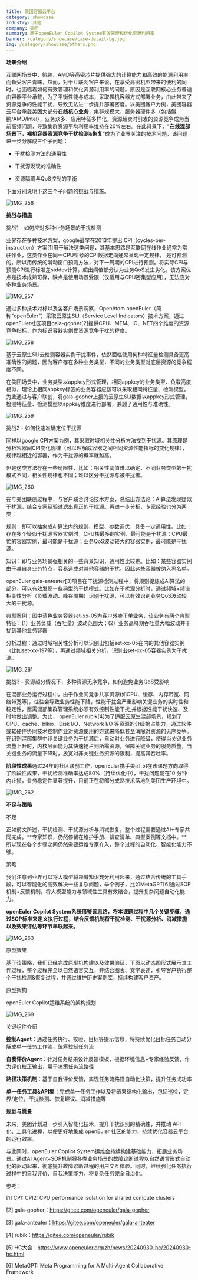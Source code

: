 ```yaml
---
title: 美团容器云平台
category: showcase
industry: 其他
company: 美团
summary: 基于openEuler Copilot System有效管理和优化资源利用率
banner: /category/showcase/case-detail-bg.jpg
img: /category/showcase/others.png
---
```





**场景介绍**

互联网场景中，鲲鹏、AMD等高密芯片提供强大的计算能力和高效的能源利用率而备受客户青睐，然而，对于互联网客户来说，在享受高密机型带来的便利的同时，也面临着如何有效管理和优化资源利用率的问题。原因是互联网核心业务普遍由容器平台承载，为了平衡性能与成本，采取裸机容器方式部署业务，由此带来了资源竞争的性能干扰，导致无法进一步提升部署密度。以美团客户为例，美团容器云平台承载美团大部分**在线核心业务**，集群规模大、服务器硬件多（包括鲲鹏/AMD/Intel），业务众多、应用特征多样化，资源超卖时引发的资源竞争成为当前高频问题，导致集群资源平均利用率维持在20%左右。在此背景下，"**在线混部场景下，裸机容器资源竞争干扰检测&恢复**"成为了业界关注的技术问题，该问题进一步分解成三个子问题：

-   干扰检测方法的通用性

-   干扰源发现的准确性

-   资源隔离与QoS控制的平衡

下面分别说明下这三个子问题的挑战与措施。

![IMG\_256](./media/image1.png)

**挑战与措施**

挑战1 - 如何应对多种业务场景的干扰检测

业界存在多种技术方案，google最早在2013年提出
CPI（cycles-per-instruction）方案\[1\]用于解决这类问题，其基本思路是互联网在线作业通常为常驻作业，这类作业在同一CPU型号的CPI数据走向通常呈现一定规律，
是可预测的。所以用传统的滑动窗口预测方法，对下一周期的CPI进行预测。将实际CPI与预测CPI进行标准差stddev计算，超出阈值部分认为业务QoS发生劣化。该方案优点是技术成熟可靠，缺点是使用场景受限（仅适用与CPU密集型应用），无法应对多种业务场景。

![IMG\_257](./media/image2.png)


通过多种技术对标以及各客户场景洞察，OpenAtom
openEuler（简称\"openEuler\"）采取云原生SLI（Service Level
Indicators）技术方案，通过openEuler社区项目gala-gopher\[2\]提供CPU、MEM、IO、NET四个维度的资源竞争指标，作为标识容器实例受资源竞争干扰的程度。

![IMG\_258](./media/image3.png)

基于云原生SLI去检测容器实例干扰事件，依然面临使用何种特征量检测具备更高准确性的问题，因为客户存在多种业务类型，不同的业务类型对底层资源的竞争程度不同。

在美团场景中，业务类型以appkey形式管理，相同appkey的业务类型、负载高度相似，理论上相同appkey标签的业务容器应该可以采取相同特征量、检测模型。为此通过与客户联创，将gala-gopher上报的云原生SLI数据以appkey形式管理，检测特征量、检测模型以appkey维度进行部署，兼顾了通用性与准确性。

![IMG\_259](./media/image4.png)


挑战2 - 如何快速准确定位干扰源

同样以google
CPI方案为例，其采取时域相关性分析方法找到干扰源。其原理是分析容器间CPI变化规律（可以理解成容器之间相同资源性能指标的变化规律），规律越相近的容器，作为干扰源的概率就越高。

但是这类方法存在一些局限性，比如：相关性阈值难以确定，不同业务类型的干扰模式不同，相关性规律也不同；难以区分干扰源与被干扰者。

![IMG\_260](./media/image5.png)


在与美团联创过程中，与客户联合讨论技术方案，总结出方法论：AI算法发现疑似干扰源，结合专家经验过滤出真正的干扰源。再进一步分析，专家经验也分为两类：

规则：即可以抽象成AI算法内的规则、模型、参数调优，具备一定通用性。比如：存在多个疑似干扰源容器实例时，CPU核最多的实例，最可能是干扰源；CPU最忙的容器实例，最可能是干扰源；业务QoS波动较大的容器实例，最可能是干扰源。

知识：即与业务场景强相关的一些背景知识，通用性比较差。比如：某些容器实例由于其自身业务特点，容易造成对其他容器的干扰，因此这些容器被纳入黑名单。

openEuler
gala-anteater\[3\]项目在干扰源检测过程中，将规则提炼成AI算法的一部分，可以有效发现一些典型的干扰模式。比如在干扰源分析时，通过频域+频谱相关性分析（负载波动、峰谷周期）识别干扰源，可以有效识别业务QoS波动较大的干扰源。

典型案例：图中蓝色业务容器set-xx-05为客户外卖下单业务，该业务有两个典型特征：(1）业务负载（吞吐量）波动范围大；(2）业务高峰期吞吐量大幅波动并干扰到其他业务容器

分析过程：通过时域相关性分析可以识别出包括set-xx-05在内的其他容器实例（比如set-xx-197等），再通过频域相关分析，识别出set-xx-05容器实例为干扰源。

![IMG\_261](./media/image6.png)


挑战3 - 资源超分情况下，多种资源无序竞争，如何避免业务QoS受影响

在混部业务运行过程中，由于作业间竞争共享资源(如CPU、缓存、内存带宽、网络带宽等)，往往会导致业务性能下降，性能干扰会严重影响关键业务的实时性和稳定性，亟需混部集群管理系统必须有效控制性能干扰,并根据性能干扰快速、及时地做出调整。为此，
openEuler rubik\[4\]为了适配云原生混部场景，规划了
CPU、cache、blkio、Disk I/O、Network I/O
等资源的分级抢占能力，通过软件或软硬件协同技术控制作业对资源使用的方式来降低甚至消除对资源的无序竞争。在识别混部集群中非关键业务为干扰源后，自动对业务进行降级，使得当关键业务流量上升时，内核层面能为其快速抢占到所需资源，保障关键业务的服务质量，当关键业务的流量下降时，放宽对非关键业务资源的限制，提高其吞吐率。

**阶段性成果**通过24年的社区联创工作，openEuler携手美团\[5\]在该课题方向取得了阶段性成果，干扰检测准确率达成80%（持续优化中），干扰问题能在10
分钟内止损，业务稳定性显著提升，目前正在将部分成熟技术落地到美团生产环境中。

![IMG\_262](./media/image7.png)


**不足与策略**

不足

正如前文所述，干扰检测、干扰源分析与消减恢复，整个过程需要通过AI+专家共同完成。**专家知识，仍然停留在维护手册、排查清单、典型案例等文档中。**所以现在各个步骤之间仍然需要运维专家介入，整个过程的自动化、智能化能力不够。

策略

我们注意到业界可以将大模型将领域知识充分利用起来，通过结合传统的工具手段，可以智能化的高效解决一些复杂问题，举个例子，比如MetaGPT\[6\]通过SOP机制+反馈机制，将大模型能力与领域性工具有效结合，提升复杂问题自动化能力。

**openEuler Copilot
System系统借鉴该思路，将本课题过程中几个关键步骤，通过SOP标准来定义执行过程，结合反馈机制将干扰检测、干扰源分析、消减措施以及效果评估等环节串联起来。**

![IMG\_263](./media/image8.png)


原型效果

基于该策略，我们已经完成原型机构建以及效果验证，下面以动态图形式展示其工作过程，整个过程完全以自然语言交互，并结合图表、文字表述，引导客户执行整个干扰检测&恢复过程，并通过维护历史案例库，持续构建客户资产。





原型架构

openEuler Copilot运维系统的架构规划

![IMG\_269](./media/image10.png)

关键组件介绍

**控制Agent**：通过任务执行、校验、目标等提示信息，将持续优化目标任务自动分解成单一任务工作流，统筹控制任务流

**自我评价Agent**：针对任务结果设计反馈模板，根据环境信息+专家经验反馈，作为评价校正输出，用于决策任务流路径

**路径决策机制**：基于自我评价反馈，实现任务流路径自动化决策，提升任务成功率

**单一任务工具&API集**：完成单一任务工作以及将结果结构化输出，包括巡检，定界/定位，干扰检测、恢复建议、消减措施等

**规划与愿景**

未来，美团计划进一步引入智能化技术，提升干扰识别的精确性，并推动 API
化、工具化进程，以便更好地集成 openEuler
社区的能力，持续优化容器云平台的运行效率。

与此同时，openEuler Copilot
System运维会持续构建基础能力，拓展业务场景。通过AI
Agent+SOP机制将各类业务场景的故障诊断过程以自然语言形式自动化的驱动起来，彻底提升故障诊断过程的用户交互体验。同时，继续强化任务执行过程中的自我评价、自我决策能力，将复杂任务完全自治化。

参考：

\[1\] CPI: CPI2: CPU performance isolation for shared compute clusters

\[2\] gala-gopher：https://gitee.com/openeuler/gala-gopher

\[3\] gala-anteater：https://gitee.com/openeuler/gala-anteater

\[4\] rubik：https://gitee.com/openeuler/rubik

\[5\]
HC大会：https://www.openeuler.org/zh/news/20240930-hc/20240930-hc.html

\[6\] MetaGPT: Meta Programming for A Multi-Agent Collaborative
Framework
